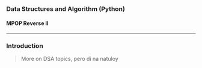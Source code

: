 ### Data Structures and Algorithm (Python)
#### MPOP Reverse II
---
### Introduction
> More on DSA topics, pero di na natuloy